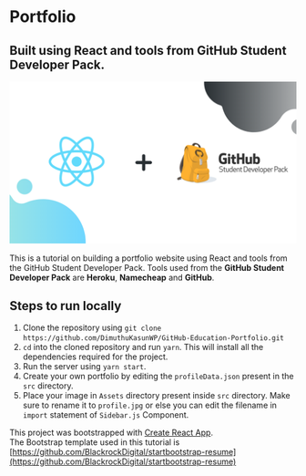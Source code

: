 # Portfolio
## Built using React and tools from GitHub Student Developer Pack.

![Header Image](./mainimage.png)

This is a tutorial on building a portfolio website using React and tools from the GitHub Student Developer Pack. Tools used from the **GitHub Student Developer Pack** are **Heroku**, **Namecheap** and **GitHub**.  



## Steps to run locally
1. Clone the repository using `git clone https://github.com/DimuthuKasunWP/GitHub-Education-Portfolio.git`
2. `cd` into the cloned repository and run `yarn`. This will install all the dependencies required for the project.
3. Run the server using `yarn start`.
4. Create your own portfolio by editing the `profileData.json` present in the `src` directory.
5. Place your image in `Assets` directory present inside `src` directory. Make sure to rename it to `profile.jpg` or else you can edit the filename in `import` statement of `Sidebar.js` Component.



This project was bootstrapped with [Create React App](https://github.com/facebook/create-react-app).  
The Bootstrap template used in this tutorial is [https://github.com/BlackrockDigital/startbootstrap-resume](https://github.com/BlackrockDigital/startbootstrap-resume)
